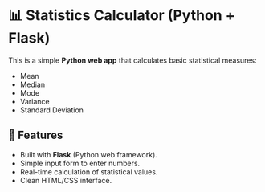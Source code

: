 # 📊 Statistics Calculator (Python + Flask)

This is a simple **Python web app** that calculates basic statistical measures:
- Mean
- Median
- Mode
- Variance
- Standard Deviation

## 🚀 Features
- Built with **Flask** (Python web framework).
- Simple input form to enter numbers.
- Real-time calculation of statistical values.
- Clean HTML/CSS interface.
